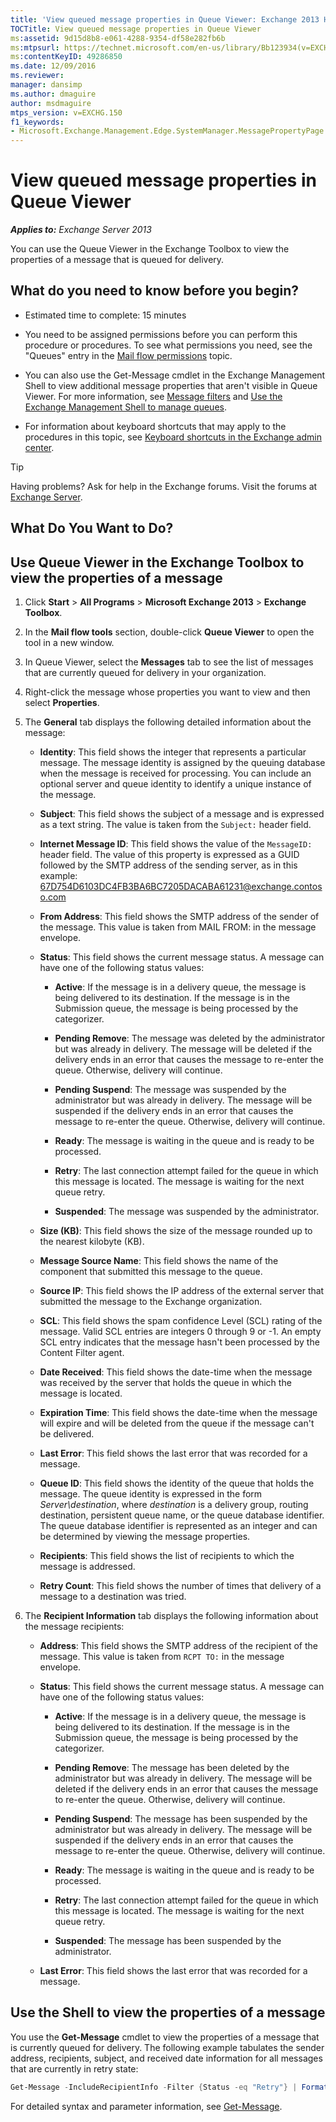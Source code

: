 ```yaml
---
title: 'View queued message properties in Queue Viewer: Exchange 2013 Help'
TOCTitle: View queued message properties in Queue Viewer
ms:assetid: 9d15d8b8-e061-4288-9354-df58e282fb6b
ms:mtpsurl: https://technet.microsoft.com/en-us/library/Bb123934(v=EXCHG.150)
ms:contentKeyID: 49286850
ms.date: 12/09/2016
ms.reviewer: 
manager: dansimp
ms.author: dmaguire
author: msdmaguire
mtps_version: v=EXCHG.150
f1_keywords:
- Microsoft.Exchange.Management.Edge.SystemManager.MessagePropertyPage
---
```


# View queued message properties in Queue Viewer

_**Applies to:** Exchange Server 2013_

You can use the Queue Viewer in the Exchange Toolbox to view the properties of a message that is queued for delivery.

## What do you need to know before you begin?

- Estimated time to complete: 15 minutes

- You need to be assigned permissions before you can perform this procedure or procedures. To see what permissions you need, see the "Queues" entry in the [Mail flow permissions](mail-flow-permissions-exchange-2013-help.md) topic.

- You can also use the Get-Message cmdlet in the Exchange Management Shell to view additional message properties that aren't visible in Queue Viewer. For more information, see [Message filters](message-filters-exchange-2013-help.md) and [Use the Exchange Management Shell to manage queues](use-the-exchange-management-shell-to-manage-queues-exchange-2013-help.md).

- For information about keyboard shortcuts that may apply to the procedures in this topic, see [Keyboard shortcuts in the Exchange admin center](keyboard-shortcuts-in-the-exchange-admin-center-2013-help.md).

> [!TIP]
> Having problems? Ask for help in the Exchange forums. Visit the forums at [Exchange Server](https://go.microsoft.com/fwlink/p/?linkid=60612).

## What Do You Want to Do?

## Use Queue Viewer in the Exchange Toolbox to view the properties of a message

1. Click **Start** \> **All Programs** \> **Microsoft Exchange 2013** \> **Exchange Toolbox**.

2. In the **Mail flow tools** section, double-click **Queue Viewer** to open the tool in a new window.

3. In Queue Viewer, select the **Messages** tab to see the list of messages that are currently queued for delivery in your organization.

4. Right-click the message whose properties you want to view and then select **Properties**.

5. The **General** tab displays the following detailed information about the message:

   - **Identity**: This field shows the integer that represents a particular message. The message identity is assigned by the queuing database when the message is received for processing. You can include an optional server and queue identity to identify a unique instance of the message.

   - **Subject**: This field shows the subject of a message and is expressed as a text string. The value is taken from the `Subject:` header field.

   - **Internet Message ID**: This field shows the value of the `MessageID:` header field. The value of this property is expressed as a GUID followed by the SMTP address of the sending server, as in this example: 67D754D6103DC4FB3BA6BC7205DACABA61231@exchange.contoso.com

   - **From Address**: This field shows the SMTP address of the sender of the message. This value is taken from MAIL FROM: in the message envelope.

   - **Status**: This field shows the current message status. A message can have one of the following status values:

     - **Active**: If the message is in a delivery queue, the message is being delivered to its destination. If the message is in the Submission queue, the message is being processed by the categorizer.

     - **Pending Remove**: The message was deleted by the administrator but was already in delivery. The message will be deleted if the delivery ends in an error that causes the message to re-enter the queue. Otherwise, delivery will continue.

     - **Pending Suspend**: The message was suspended by the administrator but was already in delivery. The message will be suspended if the delivery ends in an error that causes the message to re-enter the queue. Otherwise, delivery will continue.

     - **Ready**: The message is waiting in the queue and is ready to be processed.

     - **Retry**: The last connection attempt failed for the queue in which this message is located. The message is waiting for the next queue retry.

     - **Suspended**: The message was suspended by the administrator.

   - **Size (KB)**: This field shows the size of the message rounded up to the nearest kilobyte (KB).

   - **Message Source Name**: This field shows the name of the component that submitted this message to the queue.

   - **Source IP**: This field shows the IP address of the external server that submitted the message to the Exchange organization.

   - **SCL**: This field shows the spam confidence Level (SCL) rating of the message. Valid SCL entries are integers 0 through 9 or -1. An empty SCL entry indicates that the message hasn't been processed by the Content Filter agent.

   - **Date Received**: This field shows the date-time when the message was received by the server that holds the queue in which the message is located.

   - **Expiration Time**: This field shows the date-time when the message will expire and will be deleted from the queue if the message can't be delivered.

   - **Last Error**: This field shows the last error that was recorded for a message.

   - **Queue ID**: This field shows the identity of the queue that holds the message. The queue identity is expressed in the form *Server\\destination*, where *destination* is a delivery group, routing destination, persistent queue name, or the queue database identifier. The queue database identifier is represented as an integer and can be determined by viewing the message properties.

   - **Recipients**: This field shows the list of recipients to which the message is addressed.

   - **Retry Count**: This field shows the number of times that delivery of a message to a destination was tried.

6. The **Recipient Information** tab displays the following information about the message recipients:

   - **Address**: This field shows the SMTP address of the recipient of the message. This value is taken from `RCPT TO:` in the message envelope.

   - **Status**: This field shows the current message status. A message can have one of the following status values:

     - **Active**: If the message is in a delivery queue, the message is being delivered to its destination. If the message is in the Submission queue, the message is being processed by the categorizer.

     - **Pending Remove**: The message has been deleted by the administrator but was already in delivery. The message will be deleted if the delivery ends in an error that causes the message to re-enter the queue. Otherwise, delivery will continue.

     - **Pending Suspend**: The message has been suspended by the administrator but was already in delivery. The message will be suspended if the delivery ends in an error that causes the message to re-enter the queue. Otherwise, delivery will continue.

     - **Ready**: The message is waiting in the queue and is ready to be processed.

     - **Retry**: The last connection attempt failed for the queue in which this message is located. The message is waiting for the next queue retry.

     - **Suspended**: The message has been suspended by the administrator.

   - **Last Error**: This field shows the last error that was recorded for a message.

## Use the Shell to view the properties of a message

You use the **Get-Message** cmdlet to view the properties of a message that is currently queued for delivery. The following example tabulates the sender address, recipients, subject, and received date information for all messages that are currently in retry state:

```powershell
Get-Message -IncludeRecipientInfo -Filter {Status -eq "Retry"} | Format-Table FromAddress,Recipients,Subject,DateReceived
```

For detailed syntax and parameter information, see [Get-Message](https://technet.microsoft.com/en-us/library/bb124738\(v=exchg.150\)).
